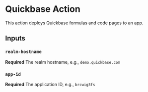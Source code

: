 # Quickbase Action

This action deploys Quickbase formulas and code pages to an app.

## Inputs

### `realm-hostname`

**Required** The realm hostname, e.g., `demo.quickbase.com`

### `app-id`

**Required** The application ID, e.g., `brcwig3fs`